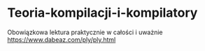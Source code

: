 # Teoria-kompilacji-i-kompilatory

Obowiązkowa lektura praktycznie w całości i uważnie https://www.dabeaz.com/ply/ply.html